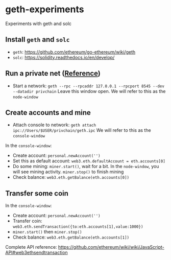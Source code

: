 # geth-experiments
Experiments with geth and solc

## Install `geth` and `solc`
- `geth`: https://github.com/ethereum/go-ethereum/wiki/geth 
- `solc`: https://solidity.readthedocs.io/en/develop/

## Run a private net ([Reference](https://medium.com/taipei-ethereum-meetup/a-complete-guide-on-building-a-smart-contract-on-a-private-net-in-ethereum-726851c7c044))
- Start a network: `geth --rpc --rpcaddr 127.0.0.1 --rpcport 8545 --dev --datadir privchain`
Leave this window open. We will refer to this as the `node-window`

## Create accounts and mine
- Attach console to network: `geth attach ipc://Users/$USER/privchain/geth.ipc`
We will refer to this as the `console-window`

In the `console-window`:
- Create account: `personal.newAccount('')`
- Set this as default account: `web3.eth.defaultAccount = eth.accounts[0]`
- Do some mining: `miner.start()`, wait for a bit. In the `node-window`, you will see mining activity. `miner.stop()` to finish mining
- Check balance: `web3.eth.getBalance(eth.accounts[0])`

## Transfer some coin
In the `console-window`:
- Create account: `personal.newAccount('')`
- Transfer coin: `web3.eth.sendTransaction({to:eth.accounts[1],value:1000})`
- `miner.start()` then `miner.stop()`
- Check balance: `web3.eth.getBalance(eth.accounts[1])`

Complete API reference: https://github.com/ethereum/wiki/wiki/JavaScript-API#web3ethsendtransaction

